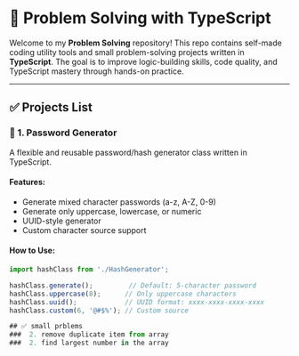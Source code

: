 # 🚀 Problem Solving with TypeScript

Welcome to my **Problem Solving** repository! This repo contains self-made coding utility tools and small problem-solving projects written in **TypeScript**. The goal is to improve logic-building skills, code quality, and TypeScript mastery through hands-on practice.

---

## ✅ Projects List

### 🔐 1. Password Generator
A flexible and reusable password/hash generator class written in TypeScript.

#### Features:
- Generate mixed character passwords (a-z, A-Z, 0-9)
- Generate only uppercase, lowercase, or numeric
- UUID-style generator
- Custom character source support

#### How to Use:

```ts
import hashClass from './HashGenerator';

hashClass.generate();         // Default: 5-character password
hashClass.uppercase(8);      // Only uppercase characters
hashClass.uuid();            // UUID format: xxxx-xxxx-xxxx-xxxx
hashClass.custom(6, '@#$%'); // Custom source

## ✅ small prblems
###  2. remove duplicate item from array 
###  2. find largest number in the array